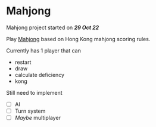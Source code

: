 # Mahjong
Mahjong project started on ***29 Oct 22***

Play [Mahjong](https://ahsia3.github.io/Mahjong) based on Hong Kong mahjong scoring rules.

Currently has 1 player that can 
- restart
- draw
- calculate deficiency
- kong

Still need to implement
- [ ] AI
- [ ] Turn system
- [ ] *Maybe* multiplayer
